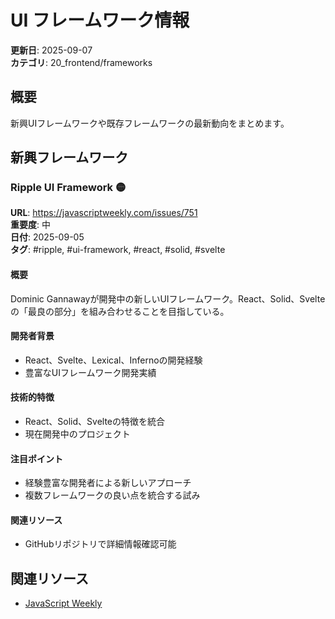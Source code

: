 # UI フレームワーク情報

**更新日**: 2025-09-07  
**カテゴリ**: 20_frontend/frameworks  

## 概要
新興UIフレームワークや既存フレームワークの最新動向をまとめます。

## 新興フレームワーク

### Ripple UI Framework 🟡

**URL**: https://javascriptweekly.com/issues/751  
**重要度**: 中  
**日付**: 2025-09-05  
**タグ**: #ripple, #ui-framework, #react, #solid, #svelte

#### 概要
Dominic Gannawayが開発中の新しいUIフレームワーク。React、Solid、Svelteの「最良の部分」を組み合わせることを目指している。

#### 開発者背景
- React、Svelte、Lexical、Infernoの開発経験
- 豊富なUIフレームワーク開発実績

#### 技術的特徴
- React、Solid、Svelteの特徴を統合
- 現在開発中のプロジェクト

#### 注目ポイント
- 経験豊富な開発者による新しいアプローチ
- 複数フレームワークの良い点を統合する試み

#### 関連リソース
- GitHubリポジトリで詳細情報確認可能

## 関連リソース
- [JavaScript Weekly](https://javascriptweekly.com)